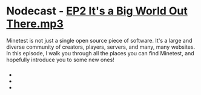 # Nodecast - [EP2 It's a Big World Out There.mp3](https://u.pcloud.link/publink/show?code=XZQYoaXZ1VLNWFBUtDRIpg7GOdaj3JHT2Hyy)

Minetest is not just a single open source piece of software. It's a large and diverse community of creators, players, servers, and many, many websites. In this episode, I walk you through all the places you can find Minetest, and hopefully introduce you to some new ones!

### 
 -
 -
 -
